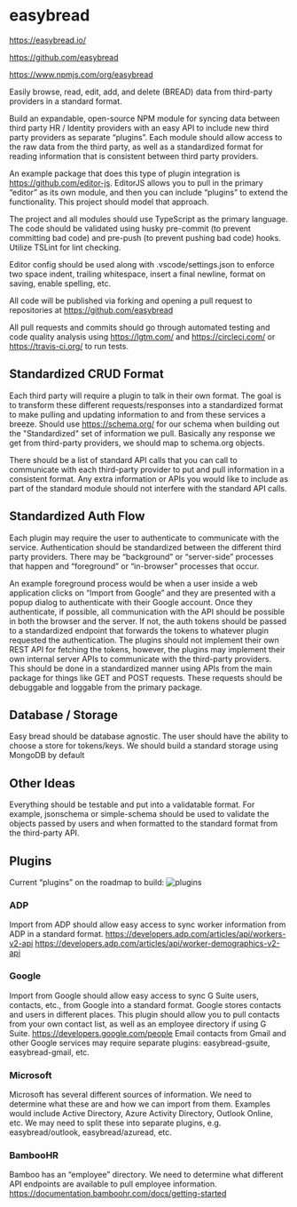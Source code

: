 # easybread

<https://easybread.io/>

<https://github.com/easybread>

<https://www.npmjs.com/org/easybread>

Easily browse, read, edit, add, and delete (BREAD) data from third-party providers in a standard format.

Build an expandable, open-source NPM module for syncing data between third party HR / Identity providers with an easy API to include new third party providers as separate “plugins”. Each module should allow access to the raw data from the third party, as well as a standardized format for reading information that is consistent between third party providers.

An example package that does this type of plugin integration is <https://github.com/editor-js>. EditorJS allows you to pull in the primary “editor” as its own module, and then you can include “plugins” to extend the functionality. This project should model that approach.

The project and all modules should use TypeScript as the primary language. The code should be validated using husky pre-commit (to prevent committing bad code) and pre-push (to prevent pushing bad code) hooks. Utilize TSLint for lint checking.

Editor config should be used along with .vscode/settings.json to enforce two space indent, trailing whitespace, insert a final newline, format on saving, enable spelling, etc.

All code will be published via forking and opening a pull request to repositories at <https://github.com/easybread>

All pull requests and commits should go through automated testing and code quality analysis using <https://lgtm.com/> and <https://circleci.com/> or <https://travis-ci.org/> to run tests.

## Standardized CRUD Format

Each third party will require a plugin to talk in their own format. The goal is to transform these different requests/responses into a standardized format to make pulling and updating information to and from these services a breeze. Should use <https://schema.org/> for our schema when building out the "Standardized" set of information we pull. Basically any response we get from third-party providers, we should map to schema.org objects.

There should be a list of standard API calls that you can call to communicate with each third-party provider to put and pull information in a consistent format. Any extra information or APIs you would like to include as part of the standard module should not interfere with the standard API calls.

## Standardized Auth Flow

Each plugin may require the user to authenticate to communicate with the service. Authentication should be standardized between the different third party providers. There may be “background” or “server-side” processes that happen and “foreground” or “in-browser” processes that occur.

An example foreground process would be when a user inside a web application clicks on “Import from Google” and they are presented with a popup dialog to authenticate with their Google account. Once they authenticate, if possible, all communication with the API should be possible in both the browser and the server. If not, the auth tokens should be passed to a standardized endpoint that forwards the tokens to whatever plugin requested the authentication. The plugins should not implement their own REST API for fetching the tokens, however, the plugins may implement their own internal server APIs to communicate with the third-party providers. This should be done in a standardized manner using APIs from the main package for things like GET and POST requests. These requests should be debuggable and loggable from the primary package.

## Database / Storage

Easy bread should be database agnostic. The user should have the ability to choose a store for tokens/keys. We should build a standard storage using MongoDB by default

## Other Ideas

Everything should be testable and put into a validatable format. For example, jsonschema or simple-schema should be used to validate the objects passed by users and when formatted to the standard format from the third-party API.

## Plugins

Current “plugins” on the roadmap to build:
![plugins](https://i.imgur.com/ANhtccQ.png)

### ADP

Import from ADP should allow easy access to sync worker information from ADP in a standard format.
<https://developers.adp.com/articles/api/workers-v2-api>
<https://developers.adp.com/articles/api/worker-demographics-v2-api>

### Google

Import from Google should allow easy access to sync G Suite users, contacts, etc., from Google into a standard format. Google stores contacts and users in different places. This plugin should allow you to pull contacts from your own contact list, as well as an employee directory if using G Suite.
<https://developers.google.com/people>
Email contacts from Gmail and other Google services may require separate plugins: easybread-gsuite, easybread-gmail, etc.

### Microsoft

Microsoft has several different sources of information. We need to determine what these are and how we can import from them. Examples would include Active Directory, Azure Activity Directory, Outlook Online, etc. We may need to split these into separate plugins, e.g. easybread/outlook, easybread/azuread, etc.

### BambooHR

Bamboo has an “employee” directory. We need to determine what different API endpoints are available to pull employee information.
<https://documentation.bamboohr.com/docs/getting-started>

